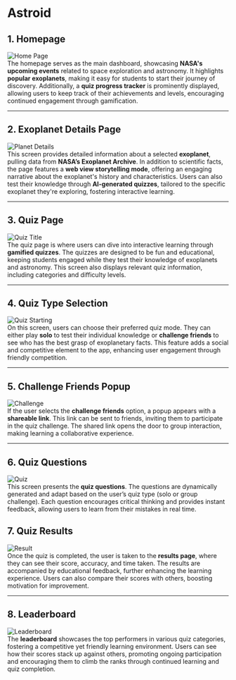 # Astroid

## 1. Homepage

![Home Page](./1.jpg)<br>
The homepage serves as the main dashboard, showcasing **NASA's upcoming events** related to space exploration and astronomy. It highlights **popular exoplanets**, making it easy for students to start their journey of discovery. Additionally, a **quiz progress tracker** is prominently displayed, allowing users to keep track of their achievements and levels, encouraging continued engagement through gamification.

---

## 2. Exoplanet Details Page

![Planet Details](./2.jpg)<br>
This screen provides detailed information about a selected **exoplanet**, pulling data from **NASA’s Exoplanet Archive**. In addition to scientific facts, the page features a **web view storytelling mode**, offering an engaging narrative about the exoplanet's history and characteristics. Users can also test their knowledge through **AI-generated quizzes**, tailored to the specific exoplanet they're exploring, fostering interactive learning.

---

## 3. Quiz Page

![Quiz Title](./3.jpg)<br>
The quiz page is where users can dive into interactive learning through **gamified quizzes**. The quizzes are designed to be fun and educational, keeping students engaged while they test their knowledge of exoplanets and astronomy. This screen also displays relevant quiz information, including categories and difficulty levels.

---

## 4. Quiz Type Selection

![Quiz Starting](./4.jpg)<br>
On this screen, users can choose their preferred quiz mode. They can either play **solo** to test their individual knowledge or **challenge friends** to see who has the best grasp of exoplanetary facts. This feature adds a social and competitive element to the app, enhancing user engagement through friendly competition.

---

## 5. Challenge Friends Popup

![Challenge](./5.jpg)<br>
If the user selects the **challenge friends** option, a popup appears with a **shareable link**. This link can be sent to friends, inviting them to participate in the quiz challenge. The shared link opens the door to group interaction, making learning a collaborative experience.

---

## 6. Quiz Questions

![Quiz](./6.jpg)<br>
This screen presents the **quiz questions**. The questions are dynamically generated and adapt based on the user’s quiz type (solo or group challenge). Each question encourages critical thinking and provides instant feedback, allowing users to learn from their mistakes in real time.

## 7. Quiz Results

![Result](./7.jpg)<br>
Once the quiz is completed, the user is taken to the **results page**, where they can see their score, accuracy, and time taken. The results are accompanied by educational feedback, further enhancing the learning experience. Users can also compare their scores with others, boosting motivation for improvement.

---

## 8. Leaderboard

![Leaderboard](./8.jpg)<br>
The **leaderboard** showcases the top performers in various quiz categories, fostering a competitive yet friendly learning environment. Users can see how their scores stack up against others, promoting ongoing participation and encouraging them to climb the ranks through continued learning and quiz completion.
